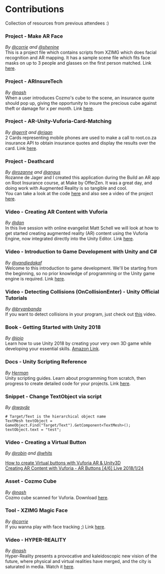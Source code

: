 # Contributions
Collection of resources from previous attendees :)

### Project - Make AR Face
_By [@corrie](https://offerzen-make.slack.com/messages/@U9MCSKB9U) and [@shenine](https://offerzen-make.slack.com/messages/@U9LECL4Q3)_  
This is a project file which contains scripts from XZIMG which does facial recognition and AR mapping. It has a sample scene file which fits face masks on up to 3 people and glasses on the first person matched. Link [here](https://bitbucket.org/Echochi/make-ar-face).

### Project - ARInsureTech
_By [@nash](https://offerzen-make.slack.com/messages/@U9LQD9TMK)_  
When a user introduces Cozmo's cube to the scene, an insurance quote should pop up, giving the opportunity to insure the precious cube against theft or damage for x per month. Link [here](https://github.com/Akahadaka/ARInsureTech).

### Project - AR-Unity-Vuforia-Card-Matching
_By [@gerrit](https://offerzen-make.slack.com/messages/@U8VB829BJ) and [@riaan](https://offerzen-make.slack.com/messages/@UBGB8GT7A)_  
2 Cards representing mobile phones are used to make a call to root.co.za insurance API to obtain insurance quotes and display the results over the card. Link [here](https://github.com/giliomeejg/AR-Unity-Vuforia-Card-Matching).

### Project - Deathcard
_By [@rozanne](https://offerzen-make.slack.com/messages/@U9WNZ7C74) and [@angus](https://offerzen-make.slack.com/messages/@UC6JH787K)_  
Rozanne de Jager and I created this application during the Build an AR app on Root Insurance course, at Make by OfferZen. It was a great day, and doing work with Augmented Reality is so tangible and cool.  
You can take a look at the code [here](https://github.com/AngusTheMack/deathcard) and also see a video of the project [here](https://photos.app.goo.gl/kNBLJUVC2TgRWWfY7).

### Video - Creating AR Content with Vuforia
_By [@dan](https://offerzen-make.slack.com/messages/@U9M5EBTH9)_  
In this live session with online evangelist Matt Schell we will look at how to get started creating augmented reality (AR) content using the Vuforia Engine, now integrated directly into the Unity Editor. Link [here](https://www.youtube.com/watch?v=9XikHnTiukk&list=PLX2vGYjWbI0Thl0pOCbKWrbbiw7RWiRG7).

### Video - Introduction to Game Development with Unity and C#
_By [@vandiedakaf](https://offerzen-make.slack.com/messages/@U92C2GUHJ)_  
Welcome to this introduction to game development. We'll be starting from the beginning, so no prior knowledge of programming or the Unity game engine is required. Link [here](https://www.youtube.com/watch?v=_cCGBMmMOFw).

### Video - Detecting Collisions (OnCollisionEnter) - Unity Official Tutorials
_By [@bryanbanda](https://offerzen-make.slack.com/messages/@UC7QLG788)_  
If you want to detect collisions in your program, just check out [this](https://www.youtube.com/watch?v=QRp4V1JTZnM) video.

### Book - Getting Started with Unity 2018
_By [@jojo](https://offerzen-make.slack.com/messages/@UC088FCUS)_  
Learn how to use Unity 2018 by creating your very own 3D game while developing your essential skills. [Amazon Link](https://www.amazon.com/Getting-Started-Unity-2018-development-ebook/dp/B07BP9Y7RB).

### Docs - Unity Scripting Reference
_By [Herman](https://offerzen-make.slack.com/messages/@U9KSM2264)_  
Unity scripting guides. Learn about programming from scratch, then progress to create detailed code for your projects. Link [here](https://unity3d.com/learn/tutorials/s/scripting).

### Snippet - Change TextObject via script
_By [@wayde](https://offerzen-make.slack.com/messages/@U9K82LR7D)_
```
# Target/Text is the hierarchical object name 
TextMesh textObject = GameObject.Find("Target/Text").GetComponent<TextMesh>();
textObject.text = "test";
```

### Video - Creating a Virtual Button
_By [@robin](https://offerzen-make.slack.com/messages/@U98E8NB6J) and [@whits](https://offerzen-make.slack.com/messages/@U9WBFSVD0)_

[How to create Virtual buttons with Vuforia AR & Unity3D](https://www.youtube.com/watch?v=ElmzIq6stNI)  
[Creating AR Content with Vuforia - AR Buttons [4/6] Live 2018/1/24](https://www.youtube.com/watch?v=S1VrS05IxyQ)

### Asset - Cozmo Cube
_By [@nash](https://offerzen-make.slack.com/messages/@U9LQD9TMK)_  
Cozmo cube scanned for Vuforia. Download [here](https://files.slack.com/files-pri/T8CRG18UC-FC89W3G7P/download/cozmocube.unitypackage).

### Tool - XZIMG Magic Face
_By [@corrie](https://offerzen-make.slack.com/messages/@U9MCSKB9U)_  
If you wanna play with face tracking ;) Link [here](https://www.xzimg.com/Products?nav=product-XMF).

### Video - HYPER-REALITY
_By [@nash](https://offerzen-make.slack.com/messages/@U9LQD9TMK)_  
Hyper-Reality presents a provocative and kaleidoscopic new vision of the future, where physical and virtual realities have merged, and the city is saturated in media. Watch it [here](https://www.youtube.com/watch?v=YJg02ivYzSs).
